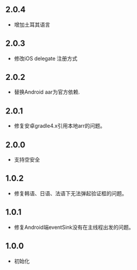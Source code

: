 ## 2.0.4

* 增加土耳其语言

## 2.0.3

* 修改iOS delegate 注册方式
## 2.0.2

* 替换Android aar为官方依赖.
## 2.0.1

* 修复安卓gradle4.x引用本地arr的问题。

## 2.0.0

* 支持空安全

## 1.0.2

* 修复韩语、日语、法语下无法弹起验证框的问题。

## 1.0.1

* 修复Android端eventSink没有在主线程出发的问题。

## 1.0.0

* 初始化
